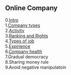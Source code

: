 ## Online Company

0.[Intro](OnlineCompany/Intro.md)
<br />
1.[Company types](OnlineCompany/CompanyTypes.md)
<br />
2.[Activity](OnlineCompany/Activity.md)
<br />
3.[Ranking and Rights](OnlineCompany/RankingAndRights.md)
<br />
4.[Types of job](OnlineCompany/TypesOfJobs.md)
<br />
5.[Expirience](OnlineCompany/Expirience.md)
<br />
6.[Company health](Philosophy/OnlineCompany/CompanyHealth.md)
<br />
7.Gradual democracy
<br />
8.Sharing money rule
<br />
9.Avoid negative manipulatoin
<br />

